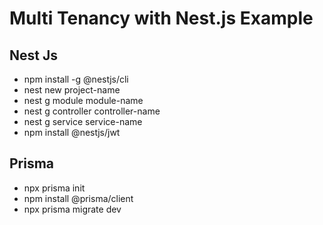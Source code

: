 # Multi Tenancy with Nest.js Example

## Nest Js

- npm install -g @nestjs/cli
- nest new project-name
- nest g module module-name
- nest g controller controller-name
- nest g service service-name
- npm install @nestjs/jwt

## Prisma

- npx prisma init
- npm install @prisma/client
- npx prisma migrate dev
